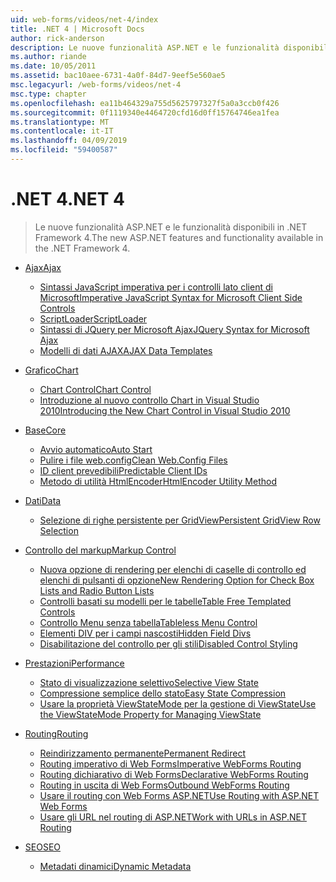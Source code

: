 ```yaml
---
uid: web-forms/videos/net-4/index
title: .NET 4 | Microsoft Docs
author: rick-anderson
description: Le nuove funzionalità ASP.NET e le funzionalità disponibili in .NET Framework 4.
ms.author: riande
ms.date: 10/05/2011
ms.assetid: bac10aee-6731-4a0f-84d7-9eef5e560ae5
msc.legacyurl: /web-forms/videos/net-4
msc.type: chapter
ms.openlocfilehash: ea11b464329a755d5625797327f5a0a3ccb0f426
ms.sourcegitcommit: 0f1119340e4464720cfd16d0ff15764746ea1fea
ms.translationtype: MT
ms.contentlocale: it-IT
ms.lasthandoff: 04/09/2019
ms.locfileid: "59400587"
---
```

# <a name="net-4"></a><span data-ttu-id="1149d-103">.NET 4</span><span class="sxs-lookup"><span data-stu-id="1149d-103">.NET 4</span></span>

> <span data-ttu-id="1149d-104">Le nuove funzionalità ASP.NET e le funzionalità disponibili in .NET Framework 4.</span><span class="sxs-lookup"><span data-stu-id="1149d-104">The new ASP.NET features and functionality available in the .NET Framework 4.</span></span>


- [<span data-ttu-id="1149d-105">Ajax</span><span class="sxs-lookup"><span data-stu-id="1149d-105">Ajax</span></span>](ajax/index.md)

    - [<span data-ttu-id="1149d-106">Sintassi JavaScript imperativa per i controlli lato client di Microsoft</span><span class="sxs-lookup"><span data-stu-id="1149d-106">Imperative JavaScript Syntax for Microsoft Client Side Controls</span></span>](ajax/aspnet-4-quick-hit-imperative-javascript-syntax-for-microsoft-client-side-controls.md)
    - [<span data-ttu-id="1149d-107">ScriptLoader</span><span class="sxs-lookup"><span data-stu-id="1149d-107">ScriptLoader</span></span>](ajax/aspnet-4-quick-hit-the-scriptloader.md)
    - [<span data-ttu-id="1149d-108">Sintassi di JQuery per Microsoft Ajax</span><span class="sxs-lookup"><span data-stu-id="1149d-108">JQuery Syntax for Microsoft Ajax</span></span>](ajax/aspnet-4-quick-hit-jquery-syntax-for-microsoft-ajax.md)
    - [<span data-ttu-id="1149d-109">Modelli di dati AJAX</span><span class="sxs-lookup"><span data-stu-id="1149d-109">AJAX Data Templates</span></span>](ajax/aspnet-4-quick-hit-ajax-data-templates.md)
- [<span data-ttu-id="1149d-110">Grafico</span><span class="sxs-lookup"><span data-stu-id="1149d-110">Chart</span></span>](chart/index.md)

    - [<span data-ttu-id="1149d-111">Chart Control</span><span class="sxs-lookup"><span data-stu-id="1149d-111">Chart Control</span></span>](chart/aspnet-4-quick-hit-chart-control.md)
    - [<span data-ttu-id="1149d-112">Introduzione al nuovo controllo Chart in Visual Studio 2010</span><span class="sxs-lookup"><span data-stu-id="1149d-112">Introducing the New Chart Control in Visual Studio 2010</span></span>](chart/aspnet-4-how-do-i-introducing-the-new-chart-control-in-visual-studio-2010.md)
- [<span data-ttu-id="1149d-113">Base</span><span class="sxs-lookup"><span data-stu-id="1149d-113">Core</span></span>](core/index.md)

    - [<span data-ttu-id="1149d-114">Avvio automatico</span><span class="sxs-lookup"><span data-stu-id="1149d-114">Auto Start</span></span>](core/aspnet-4-quick-hit-auto-start.md)
    - [<span data-ttu-id="1149d-115">Pulire i file web.config</span><span class="sxs-lookup"><span data-stu-id="1149d-115">Clean Web.Config Files</span></span>](core/aspnet-4-quick-hit-clean-webconfig-files.md)
    - [<span data-ttu-id="1149d-116">ID client prevedibili</span><span class="sxs-lookup"><span data-stu-id="1149d-116">Predictable Client IDs</span></span>](core/aspnet-4-quick-hit-predictable-client-ids.md)
    - [<span data-ttu-id="1149d-117">Metodo di utilità HtmlEncoder</span><span class="sxs-lookup"><span data-stu-id="1149d-117">HtmlEncoder Utility Method</span></span>](core/aspnet-4-quick-hit-the-htmlencoder-utility-method.md)
- [<span data-ttu-id="1149d-118">Dati</span><span class="sxs-lookup"><span data-stu-id="1149d-118">Data</span></span>](data/index.md)

    - [<span data-ttu-id="1149d-119">Selezione di righe persistente per GridView</span><span class="sxs-lookup"><span data-stu-id="1149d-119">Persistent GridView Row Selection</span></span>](data/aspnet-4-quick-hit-persistent-gridview-row-selection.md)
- [<span data-ttu-id="1149d-120">Controllo del markup</span><span class="sxs-lookup"><span data-stu-id="1149d-120">Markup Control</span></span>](markup-control/index.md)

    - [<span data-ttu-id="1149d-121">Nuova opzione di rendering per elenchi di caselle di controllo ed elenchi di pulsanti di opzione</span><span class="sxs-lookup"><span data-stu-id="1149d-121">New Rendering Option for Check Box Lists and Radio Button Lists</span></span>](markup-control/aspnet-4-quick-hit-new-rendering-option-for-check-box-lists-and-radio-button-lists.md)
    - [<span data-ttu-id="1149d-122">Controlli basati su modelli per le tabelle</span><span class="sxs-lookup"><span data-stu-id="1149d-122">Table Free Templated Controls</span></span>](markup-control/aspnet-4-quick-hit-table-free-templated-controls.md)
    - [<span data-ttu-id="1149d-123">Controllo Menu senza tabella</span><span class="sxs-lookup"><span data-stu-id="1149d-123">Tableless Menu Control</span></span>](markup-control/aspnet-4-quick-hit-tableless-menu-control.md)
    - [<span data-ttu-id="1149d-124">Elementi DIV per i campi nascosti</span><span class="sxs-lookup"><span data-stu-id="1149d-124">Hidden Field Divs</span></span>](markup-control/aspnet-4-quick-hit-hidden-field-divs.md)
    - [<span data-ttu-id="1149d-125">Disabilitazione del controllo per gli stili</span><span class="sxs-lookup"><span data-stu-id="1149d-125">Disabled Control Styling</span></span>](markup-control/aspnet-4-quick-hit-disabled-control-styling.md)
- [<span data-ttu-id="1149d-126">Prestazioni</span><span class="sxs-lookup"><span data-stu-id="1149d-126">Performance</span></span>](performance/index.md)

    - [<span data-ttu-id="1149d-127">Stato di visualizzazione selettivo</span><span class="sxs-lookup"><span data-stu-id="1149d-127">Selective View State</span></span>](performance/aspnet-4-quick-hit-selective-view-state.md)
    - [<span data-ttu-id="1149d-128">Compressione semplice dello stato</span><span class="sxs-lookup"><span data-stu-id="1149d-128">Easy State Compression</span></span>](performance/aspnet-4-quick-hit-easy-state-compression.md)
    - [<span data-ttu-id="1149d-129">Usare la proprietà ViewStateMode per la gestione di ViewState</span><span class="sxs-lookup"><span data-stu-id="1149d-129">Use the ViewStateMode Property for Managing ViewState</span></span>](performance/how-do-i-use-the-viewstatemode-property-for-managing-viewstate.md)
- [<span data-ttu-id="1149d-130">Routing</span><span class="sxs-lookup"><span data-stu-id="1149d-130">Routing</span></span>](routing/index.md)

    - [<span data-ttu-id="1149d-131">Reindirizzamento permanente</span><span class="sxs-lookup"><span data-stu-id="1149d-131">Permanent Redirect</span></span>](routing/aspnet-4-quick-hit-permanent-redirect.md)
    - [<span data-ttu-id="1149d-132">Routing imperativo di Web Forms</span><span class="sxs-lookup"><span data-stu-id="1149d-132">Imperative WebForms Routing</span></span>](routing/aspnet-4-quick-hit-imperative-webforms-routing.md)
    - [<span data-ttu-id="1149d-133">Routing dichiarativo di Web Forms</span><span class="sxs-lookup"><span data-stu-id="1149d-133">Declarative WebForms Routing</span></span>](routing/aspnet-4-quick-hit-declarative-webforms-routing.md)
    - [<span data-ttu-id="1149d-134">Routing in uscita di Web Forms</span><span class="sxs-lookup"><span data-stu-id="1149d-134">Outbound WebForms Routing</span></span>](routing/aspnet-4-quick-hit-outbound-webforms-routing.md)
    - [<span data-ttu-id="1149d-135">Usare il routing con Web Forms ASP.NET</span><span class="sxs-lookup"><span data-stu-id="1149d-135">Use Routing with ASP.NET Web Forms</span></span>](routing/how-do-i-use-routing-with-aspnet-web-forms.md)
    - [<span data-ttu-id="1149d-136">Usare gli URL nel routing di ASP.NET</span><span class="sxs-lookup"><span data-stu-id="1149d-136">Work with URLs in ASP.NET Routing</span></span>](routing/how-do-i-work-with-urls-in-aspnet-routing.md)
- [<span data-ttu-id="1149d-137">SEO</span><span class="sxs-lookup"><span data-stu-id="1149d-137">SEO</span></span>](seo/index.md)

    - [<span data-ttu-id="1149d-138">Metadati dinamici</span><span class="sxs-lookup"><span data-stu-id="1149d-138">Dynamic Metadata</span></span>](seo/aspnet-4-quick-hit-dynamic-metadata.md)

